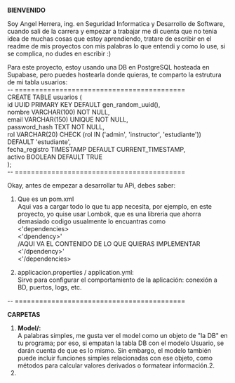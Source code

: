__BIENVENIDO__

Soy Angel Herrera, ing. en Seguridad Informatica y Desarrollo de Software, cuando sali de la carrera y empezar a trabajar
me di cuenta que no tenia idea de muchas cosas que estoy aprendiendo, tratare de escribir en el readme de mis proyectos
con mis palabras lo que entendi y como lo use, si se complica, no dudes en escribir :)


Para este proyecto, estoy usando una DB en PostgreSQL hosteada en Supabase, pero puedes hostearla donde quieras, te comparto la estrutura de mi tabla usuarios:     
-- ==========================================  
CREATE TABLE usuarios (  
id UUID PRIMARY KEY DEFAULT gen_random_uuid(),  
nombre VARCHAR(100) NOT NULL,  
email VARCHAR(150) UNIQUE NOT NULL,  
password_hash TEXT NOT NULL,  
rol VARCHAR(20) CHECK (rol IN ('admin', 'instructor', 'estudiante')) DEFAULT 'estudiante',  
fecha_registro TIMESTAMP DEFAULT CURRENT_TIMESTAMP,  
activo BOOLEAN DEFAULT TRUE  
);  
-- ==========================================  

Okay, antes de empezar a desarrollar tu APi, debes saber:
1. Que es un pom.xml  
Aqui vas a cargar todo lo que tu app necesita, por ejemplo, en este proyecto, yo quise usar Lombok, que es una libreria que ahorra demasiado codigo
usualmente lo encuantras como   
<'dependencies>  
    <'dpendency>'  
   /AQUI VA EL CONTENIDO DE LO QUE QUIERAS IMPLEMENTAR  
    <'/dpendency>'  
<'/dependencies>


2. applicacion.properties / application.yml:  
Sirve para configurar el comportamiento de la aplicación: conexión a BD, puertos, logs, etc.  

-- ==========================================  
 
__CARPETAS__
1. __Model/:__  
   A palabras simples, me gusta ver el model como un objeto de "la DB" en tu programa; por eso, si empatan la tabla DB con el modelo Usuario, se darán cuenta de que es lo mismo. Sin embargo, el modelo también puede incluir funciones simples relacionadas con ese objeto, como métodos para calcular valores derivados o formatear información.2.
2. 